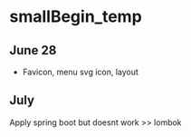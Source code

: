 # smallBegin_temp
## June 28
- Favicon, menu svg icon, layout

## July
Apply spring boot but doesnt work >> lombok
